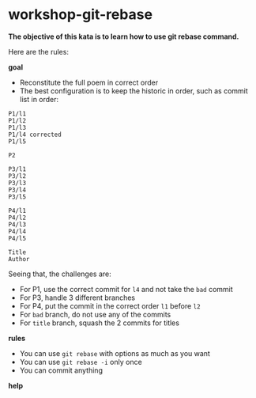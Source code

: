 # workshop-git-rebase

**The objective of this kata is to learn how to use git rebase command.**

Here are the rules:

**goal**
- Reconstitute the full poem in correct order
- The best configuration is to keep the historic in order, such as commit list in order:

```
P1/l1
P1/l2
P1/l3
P1/l4 corrected
P1/l5

P2

P3/l1
P3/l2
P3/l3
P3/l4
P3/l5

P4/l1
P4/l2
P4/l3
P4/l4
P4/l5

Title
Author
```

Seeing that, the challenges are:
- For P1, use the correct commit for `l4` and not take the `bad` commit
- For P3, handle 3 different branches
- For P4, put the commit in the correct order `l1` before `l2`
- For `bad` branch, do not use any of the commits
- For `title` branch, squash the 2 commits for titles

**rules**

- You can use `git rebase` with options as much as you want
- You can use `git rebase -i` only once
- You can commit anything

**help**
